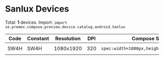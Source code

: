 # Sanlux Devices

Total: **1** devices. Import: `import se.premex.compose.preview.device.catalog.android.Sanlux`

| Code | Constant | Resolution | DPI | Compose Spec | Preview Usage |
|------|----------|------------|-----|-------------|---------------|
| SW4H | SW4H | 1080x1920 | 320 | `spec:width=1080px,height=1920px,dpi=320` | `@Preview(device = Sanlux.SW4H)` |

<!-- Generated automatically. Do not edit manually. -->
